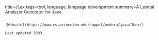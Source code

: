 title=JLex
tags=tool, language, language development
summary=A Lexical Analyzer Generator for Java.
~~~~~~

[Website](https://www.cs.princeton.edu/~appel/modern/java/JLex/)

Last updated 2003.